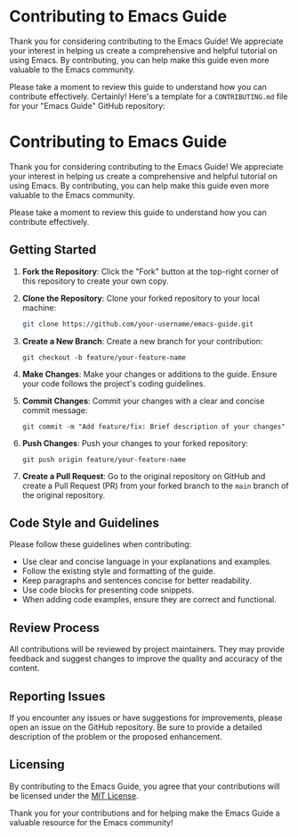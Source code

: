 # Contributing to Emacs Guide

Thank you for considering contributing to the Emacs Guide! We appreciate your interest in helping us create a comprehensive and helpful tutorial on using Emacs. By contributing, you can help make this guide even more valuable to the Emacs community.

Please take a moment to review this guide to understand how you can contribute effectively.
Certainly! Here's a template for a `CONTRIBUTING.md` file for your "Emacs Guide" GitHub repository:


# Contributing to Emacs Guide

Thank you for considering contributing to the Emacs Guide! We appreciate your interest in helping us create a comprehensive and helpful tutorial on using Emacs. By contributing, you can help make this guide even more valuable to the Emacs community.

Please take a moment to review this guide to understand how you can contribute effectively.

## Getting Started

1. **Fork the Repository**: Click the "Fork" button at the top-right corner of this repository to create your own copy.

2. **Clone the Repository**: Clone your forked repository to your local machine:

   ```bash
   git clone https://github.com/your-username/emacs-guide.git
   ```

3. **Create a New Branch**: Create a new branch for your contribution:

   ```
   git checkout -b feature/your-feature-name
   ```

4. **Make Changes**: Make your changes or additions to the guide. Ensure your code follows the project's coding guidelines.

5. **Commit Changes**: Commit your changes with a clear and concise commit message:

   ```
   git commit -m "Add feature/fix: Brief description of your changes"
   ```

6. **Push Changes**: Push your changes to your forked repository:

   ```
   git push origin feature/your-feature-name
   ```

7. **Create a Pull Request**: Go to the original repository on GitHub and create a Pull Request (PR) from your forked branch to the `main` branch of the original repository.

## Code Style and Guidelines

Please follow these guidelines when contributing:

- Use clear and concise language in your explanations and examples.
- Follow the existing style and formatting of the guide.
- Keep paragraphs and sentences concise for better readability.
- Use code blocks for presenting code snippets.
- When adding code examples, ensure they are correct and functional.

## Review Process

All contributions will be reviewed by project maintainers. They may provide feedback and suggest changes to improve the quality and accuracy of the content.

## Reporting Issues

If you encounter any issues or have suggestions for improvements, please open an issue on the GitHub repository. Be sure to provide a detailed description of the problem or the proposed enhancement.

## Licensing

By contributing to the Emacs Guide, you agree that your contributions will be licensed under the [MIT License](LICENSE).

Thank you for your contributions and for helping make the Emacs Guide a valuable resource for the Emacs community!

